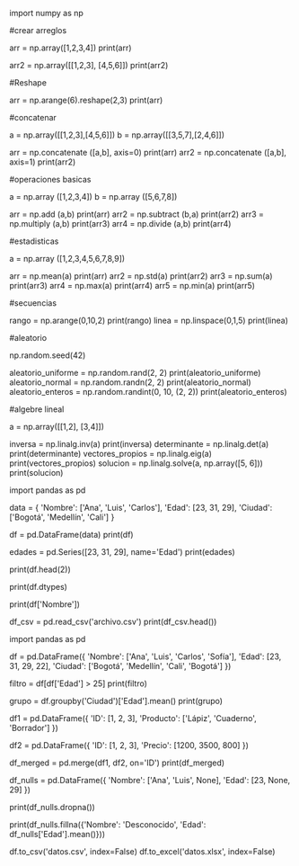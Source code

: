import numpy as np

#crear arreglos

arr = np.array([1,2,3,4])
print(arr)

arr2 = np.array([[1,2,3], [4,5,6]])
print(arr2)

#Reshape

arr = np.arange(6).reshape(2,3)
print(arr)

#concatenar

a = np.array([[1,2,3],[4,5,6]])
b = np.array([[3,5,7],[2,4,6]])

arr = np.concatenate ([a,b], axis=0)
print(arr)
arr2 = np.concatenate ([a,b], axis=1)
print(arr2)

#operaciones basicas

a = np.array ([1,2,3,4])
b = np.array ([5,6,7,8])

arr = np.add (a,b)
print(arr)
arr2 = np.subtract (b,a)
print(arr2)
arr3 = np.multiply (a,b)
print(arr3)
arr4 = np.divide (a,b)
print(arr4)

#estadisticas

a = np.array ([1,2,3,4,5,6,7,8,9])

arr = np.mean(a)
print(arr)
arr2 = np.std(a)
print(arr2)
arr3 = np.sum(a)
print(arr3)
arr4 = np.max(a)
print(arr4)
arr5 = np.min(a)
print(arr5)

#secuencias

rango = np.arange(0,10,2)
print(rango)
linea = np.linspace(0,1,5)
print(linea)

#aleatorio

np.random.seed(42)

aleatorio_uniforme = np.random.rand(2, 2)
print(aleatorio_uniforme)
aleatorio_normal = np.random.randn(2, 2)
print(aleatorio_normal)
aleatorio_enteros = np.random.randint(0, 10, (2, 2))
print(aleatorio_enteros)

#algebre lineal

a = np.array([[1,2], [3,4]])

inversa = np.linalg.inv(a)
print(inversa)
determinante = np.linalg.det(a)
print(determinante)
vectores_propios = np.linalg.eig(a)
print(vectores_propios)
solucion = np.linalg.solve(a, np.array([5, 6]))
print(solucion)

import pandas as pd

data = {
    'Nombre': ['Ana', 'Luis', 'Carlos'],
    'Edad': [23, 31, 29],
    'Ciudad': ['Bogotá', 'Medellín', 'Cali']
}

df = pd.DataFrame(data)
print(df)

edades = pd.Series([23, 31, 29], name='Edad')
print(edades)

print(df.head(2))

print(df.dtypes)

print(df['Nombre'])

df_csv = pd.read_csv('archivo.csv')
print(df_csv.head())


import pandas as pd

df = pd.DataFrame({
    'Nombre': ['Ana', 'Luis', 'Carlos', 'Sofía'],
    'Edad': [23, 31, 29, 22],
    'Ciudad': ['Bogotá', 'Medellín', 'Cali', 'Bogotá']
})

filtro = df[df['Edad'] > 25]
print(filtro)

grupo = df.groupby('Ciudad')['Edad'].mean()
print(grupo)

df1 = pd.DataFrame({
    'ID': [1, 2, 3],
    'Producto': ['Lápiz', 'Cuaderno', 'Borrador']
})

df2 = pd.DataFrame({
    'ID': [1, 2, 3],
    'Precio': [1200, 3500, 800]
})

df_merged = pd.merge(df1, df2, on='ID')
print(df_merged)

df_nulls = pd.DataFrame({
    'Nombre': ['Ana', 'Luis', None],
    'Edad': [23, None, 29]
})

print(df_nulls.dropna())

print(df_nulls.fillna({'Nombre': 'Desconocido', 'Edad': df_nulls['Edad'].mean()}))

df.to_csv('datos.csv', index=False)
df.to_excel('datos.xlsx', index=False)
